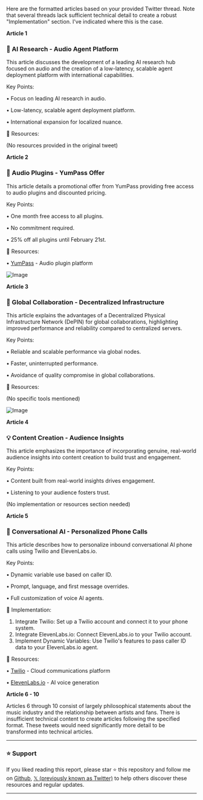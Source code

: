 Here are the formatted articles based on your provided Twitter thread.  Note that several threads lack sufficient technical detail to create a robust "Implementation" section.  I've indicated where this is the case.


**Article 1**

### 🤖 AI Research - Audio Agent Platform

This article discusses the development of a leading AI research hub focused on audio and the creation of a low-latency, scalable agent deployment platform with international capabilities.

Key Points:

• Focus on leading AI research in audio.

• Low-latency, scalable agent deployment platform.

• International expansion for localized nuance.


🔗 Resources:

(No resources provided in the original tweet)


**Article 2**

### 🚀 Audio Plugins - YumPass Offer

This article details a promotional offer from YumPass providing free access to audio plugins and discounted pricing.

Key Points:

• One month free access to all plugins.

• No commitment required.

• 25% off all plugins until February 21st.


🔗 Resources:

• [YumPass](https://yumpass.com/) -  Audio plugin platform

![Image](https://pbs.twimg.com/media/GkFdKcYWYAA_61a?format=jpg&name=small)


**Article 3**

### 🤖 Global Collaboration - Decentralized Infrastructure

This article explains the advantages of a Decentralized Physical Infrastructure Network (DePIN) for global collaborations, highlighting improved performance and reliability compared to centralized servers.


Key Points:

• Reliable and scalable performance via global nodes.

• Faster, uninterrupted performance.

• Avoidance of quality compromise in global collaborations.


🔗 Resources:

(No specific tools mentioned)

![Image](https://pbs.twimg.com/media/GkFW_cGaAAE7y2B?format=jpg&name=small)


**Article 4**

### 💡 Content Creation - Audience Insights

This article emphasizes the importance of incorporating genuine, real-world audience insights into content creation to build trust and engagement.

Key Points:

•  Content built from real-world insights drives engagement.

•  Listening to your audience fosters trust.


(No implementation or resources section needed)


**Article 5**

### 🤖 Conversational AI - Personalized Phone Calls

This article describes how to personalize inbound conversational AI phone calls using Twilio and ElevenLabs.io.

Key Points:

• Dynamic variable use based on caller ID.

• Prompt, language, and first message overrides.

• Full customization of voice AI agents.


🚀 Implementation:

1. Integrate Twilio: Set up a Twilio account and connect it to your phone system.
2. Integrate ElevenLabs.io:  Connect ElevenLabs.io to your Twilio account.
3. Implement Dynamic Variables:  Use Twilio's features to pass caller ID data to your ElevenLabs.io agent.


🔗 Resources:

• [Twilio](https://www.twilio.com/) - Cloud communications platform

• [ElevenLabs.io](https://elevenlabs.io/) - AI voice generation


**Article 6 - 10**

Articles 6 through 10 consist of largely philosophical statements about the music industry and the relationship between artists and fans.  There is insufficient technical content to create articles following the specified format.  These tweets would need significantly more detail to be transformed into technical articles.


---

### ⭐️ Support

If you liked reading this report, please star ⭐️ this repository and follow me on [Github](https://github.com/Drix10), [𝕏 (previously known as Twitter)](https://x.com/DRIX_10_) to help others discover these resources and regular updates.

---